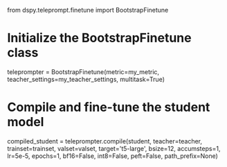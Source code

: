 from dspy.teleprompt.finetune import BootstrapFinetune

# Initialize the BootstrapFinetune class
teleprompter = BootstrapFinetune(metric=my_metric, teacher_settings=my_teacher_settings, multitask=True)

# Compile and fine-tune the student model
compiled_student = teleprompter.compile(student, teacher=teacher, trainset=trainset, valset=valset, target='t5-large', bsize=12, accumsteps=1, lr=5e-5, epochs=1, bf16=False, int8=False, peft=False, path_prefix=None)
